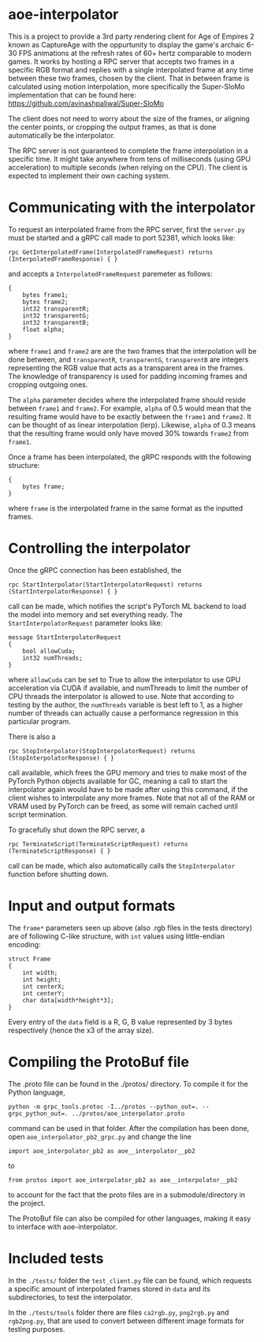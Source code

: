 # aoe-interpolator

This is a project to provide a 3rd party rendering client for Age of Empires 2 known as CaptureAge with the oppurtunity to display the game's archaic 6-30 FPS animations at the refresh rates of 60+ hertz comparable to modern games. It works by hosting a RPC server that accepts two frames in a specific RGB format and replies with a single interpolated frame at any time between these two frames, chosen by the client. That in between frame is calculated using motion interpolation, more specifically the Super-SloMo implementation that can be found here: https://github.com/avinashpaliwal/Super-SloMo

The client does not need to worry about the size of the frames, or aligning the center points, or cropping the output frames, as that is done automatically be the interpolator.

The RPC server is not guaranteed to complete the frame interpolation in a specific time. It might take anywhere from tens of milliseconds (using GPU acceleration) to multiple seconds (when relying on the CPU). The client is expected to implement their own caching system.

# Communicating with the interpolator

To request an interpolated frame from the RPC server, first the `server.py` must be started and a gRPC call made to port 52381, which looks like:

`rpc GetInterpolatedFrame(InterpolatedFrameRequest) returns (InterpolatedFrameResponse) { }`

and accepts a `InterpolatedFrameRequest` paremeter as follows:
```message InterpolatedFrameRequest
{
    bytes frame1;
    bytes frame2;
    int32 transparentR;
    int32 transparentG;
    int32 transparentB;
    float alpha;
}
```

where `frame1` and `frame2` are are the two frames that the interpolation will be done between, and `transparentR`, `transparentG`, `transparentB` are integers representing the RGB value that acts as a transparent area in the frames. The knowledge of transparency is used for padding incoming frames and cropping outgoing ones.

The `alpha` parameter decides where the interpolated frame should reside between `frame1` and `frame2`. For example, `alpha` of 0.5 would mean that the resulting frame would have to be exactly between the `frame1` and `frame2`. It can be thought of as linear interpolation (lerp). Likewise, `alpha` of 0.3 means that the resulting frame would only have moved 30% towards `frame2` from `frame1`.

Once a frame has been interpolated, the gRPC responds with the following structure:

```message InterpolatedFrameResponse
{
    bytes frame;
}
```

where `frame` is the interpolated frame in the same format as the inputted frames.

# Controlling the interpolator

Once the gRPC connection has been established, the

`rpc StartInterpolator(StartInterpolatorRequest) returns (StartInterpolatorResponse) { }`

call can be made, which notifies the script's PyTorch ML backend to load the model into memory and set everything ready. The `StartInterpolatorRequest` parameter looks like:

```
message StartInterpolatorRequest
{
    bool allowCuda;
    int32 numThreads;
}
```

where `allowCuda` can be set to True to allow the interpolator to use GPU acceleration via CUDA if available, and numThreads to limit the number of CPU threads the interpolator is allowed to use. Note that according to testing by the author, the `numThreads` variable is best left to 1, as a higher number of threads can actually cause a performance regression in this particular program.

There is also a

`rpc StopInterpolator(StopInterpolatorRequest) returns (StopInterpolatorResponse) { }`

call available, which frees the GPU memory and tries to make most of the PyTorch Python objects available for GC, meaning a call to start the interpolator again would have to be made after using this command, if the client wishes to interpolate any more frames. Note that not all of the RAM or VRAM used by PyTorch can be freed, as some will remain cached until script termination.


To gracefully shut down the RPC server, a

`rpc TerminateScript(TerminateScriptRequest) returns (TerminateScriptResponse) { }`

call can be made, which also automatically calls the `StopInterpolator` function before shutting down.

# Input and output formats

The `frame*` parameters seen up above (also .rgb files in the tests directory) are of following C-like structure, with `int` values using little-endian encoding:

```
struct Frame
{
    int width;
    int height;
    int centerX;
    int centerY;
    char data[width*height*3];
}
```

Every entry of the `data` field is a R, G, B value represented by 3 bytes respectively (hence the x3 of the array size).

# Compiling the ProtoBuf file

The .proto file can be found in the ./protos/ directory. To compile it for the Python language,

`python -m grpc_tools.protoc -I../protos --python_out=. --grpc_python_out=. ../protos/aoe_interpolator.proto`

command can be used in that folder. After the compilation has been done, open `aoe_interpolator_pb2_grpc.py` and change the line

`import aoe_interpolator_pb2 as aoe__interpolator__pb2`

to

`from protos import aoe_interpolator_pb2 as aoe__interpolator__pb2`

to account for the fact that the proto files are in a submodule/directory in the project.

The ProtoBuf file can also be compiled for other languages, making it easy to interface with aoe-interpolator.

# Included tests

In the `./tests/` folder the `test_client.py` file can be found, which requests a specific amount of interpolated frames stored in `data` and its subdirectories, to test the interpolator.

In the `./tests/tools` folder there are files `ca2rgb.py`, `png2rgb.py` and `rgb2png.py`, that are used to convert between different image formats for testing purposes.

